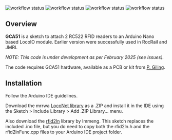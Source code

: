 ![workflow status](https://github.com/silverailscolo/GCA51/actions/workflows/compile-sketches.yml/badge.svg)
![workflow status](https://github.com/silverailscolo/GCA51/actions/workflows/sync-labels.yml/badge.svg)
![workflow status](https://github.com/silverailscolo/GCA51/actions/workflows/code-formatting-check.yml/badge.svg)
![workflow status](https://github.com/silverailscolo/GCA51/actions/workflows/spell-check.yml/badge.svg)

## Overview
**GCA51** is a sketch to attach 2 RC522 RFID readers to an Arduino Nano based LocoIO module.
Earlier version were successfully used in RocRail and JMRI.

_NOTE: This code is under development as per February 2025 (see Issues)._

The code requires GCA51 hardware, available as a PCB or kit from [P. Giling](https://wiki.rocrail.net/doku.php?id=gca51-en).

## Installation

Follow the Arduino IDE guidelines.

Download the mrrwa [LocoNet library](https://github.com/mrrwa/LocoNet/blob/master/LocoNet.h) as a .ZIP and install it in the IDE using the Sketch > Include Library > Add .ZIP Library... menu.

Also download the [rfid2ln](https://github.com/lmmeng/rfid2ln) library by Immeng. This sketch replaces the included .ino file, but you do need to copy both the rfid2ln.h and the rfid2lnFunc.cpp files to your Arduino IDE project folder.
